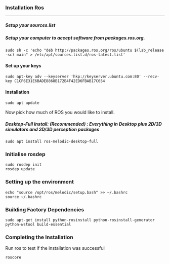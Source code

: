 
### Installation Ros
---
##### Setup your sources.list
##### Setup your computer to accept software from packages.ros.org.  
    sudo sh -c 'echo "deb http://packages.ros.org/ros/ubuntu $(lsb_release -sc) main" > /etc/apt/sources.list.d/ros-latest.list'


#### Set up your keys
    sudo apt-key adv --keyserver 'hkp://keyserver.ubuntu.com:80' --recv-key C1CF6E31E6BADE8868B172B4F42ED6FBAB17C654

    
#### Installation
    sudo apt update
  
  Now pick how much of ROS you would like to install.
##### Desktop-Full Install: (Recommended) : Everything in Desktop plus 2D/3D simulators and 2D/3D perception packages
    sudo apt install ros-melodic-desktop-full


### Initialise rosdep
    sudo rosdep init
    rosdep update

### Setting up the environment
    echo "source /opt/ros/melodic/setup.bash" >> ~/.bashrc
    source ~/.bashrc

### Building Factory Dependencies
    sudo apt-get install python-rosinstall python-rosinstall-generator python-wstool build-essential

### Completing the Installation
  Run ros to test if the installation was successful
    
    roscore
